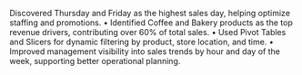 Discovered Thursday and Friday as the highest sales day, helping optimize staffing and promotions. • Identified Coffee and Bakery products as the top revenue drivers, contributing over 60% of total sales. • Used Pivot Tables and Slicers for dynamic filtering by product, store location, and time. • Improved management visibility into sales trends by hour and day of the week, supporting better operational planning.
